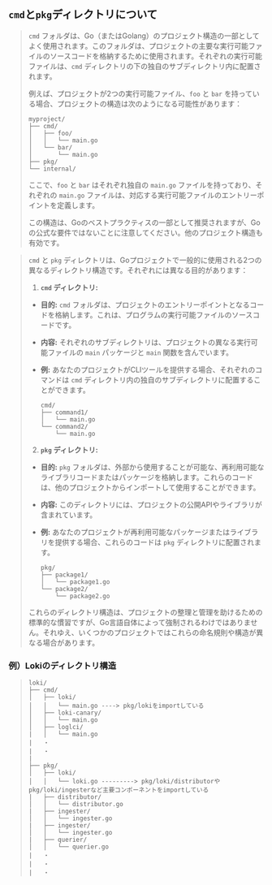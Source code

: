 ## `cmd`と`pkg`ディレクトリについて
>`cmd` フォルダは、Go（またはGolang）のプロジェクト構造の一部としてよく使用されます。このフォルダは、プロジェクトの主要な実行可能ファイルのソースコードを格納するために使用されます。それぞれの実行可能ファイルは、`cmd` ディレクトリの下の独自のサブディレクトリ内に配置されます。
>
> 例えば、プロジェクトが2つの実行可能ファイル、`foo` と `bar` を持っている場合、プロジェクトの構造は次のようになる可能性があります：
>
>```plaintext
>myproject/
>├── cmd/
>│   ├── foo/
>│   │   └── main.go
>│   └── bar/
>│       └── main.go
>├── pkg/
>└── internal/
>```
>
> ここで、`foo` と `bar` はそれぞれ独自の `main.go` ファイルを持っており、それぞれの `main.go` ファイルは、対応する実行可能ファイルのエントリーポイントを定義します。
>
> この構造は、Goのベストプラクティスの一部として推奨されますが、Goの公式な要件ではないことに注意してください。他のプロジェクト構造も有効です。


> `cmd` と `pkg` ディレクトリは、Goプロジェクトで一般的に使用される2つの異なるディレクトリ構造です。それぞれには異なる目的があります：
>
> 1. **`cmd` ディレクトリ:**
>
>   - **目的:** `cmd` フォルダは、プロジェクトのエントリーポイントとなるコードを格納します。これは、プログラムの実行可能ファイルのソースコードです。
>   - **内容:** それぞれのサブディレクトリは、プロジェクトの異なる実行可能ファイルの `main` パッケージと `main` 関数を含んでいます。
>   - **例:** あなたのプロジェクトがCLIツールを提供する場合、それぞれのコマンドは `cmd` ディレクトリ内の独自のサブディレクトリに配置することができます。
>
>     ```plaintext
>     cmd/
>     ├── command1/
>     │   └── main.go
>     └── command2/
>         └── main.go
>     ```
>
> 2. **`pkg` ディレクトリ:**
>
>   - **目的:** `pkg` フォルダは、外部から使用することが可能な、再利用可能なライブラリコードまたはパッケージを格納します。これらのコードは、他のプロジェクトからインポートして使用することができます。
>   - **内容:** このディレクトリには、プロジェクトの公開APIやライブラリが含まれています。
>   - **例:** あなたのプロジェクトが再利用可能なパッケージまたはライブラリを提供する場合、これらのコードは `pkg` ディレクトリに配置されます。
>
>     ```plaintext
>     pkg/
>     ├── package1/
>     │   └── package1.go
>     └── package2/
>         └── package2.go
>     ```
>
> これらのディレクトリ構造は、プロジェクトの整理と管理を助けるための標準的な慣習ですが、Go言語自体によって強制されるわけではありません。それゆえ、いくつかのプロジェクトではこれらの命名規則や構造が異なる場合があります。

### 例）Lokiのディレクトリ構造
>```plaintext
>loki/
>├── cmd/
>│   ├── loki/
>│   │   └── main.go ----> pkg/lokiをimportしている
>│   ├── loki-canary/
>│   │   └── main.go
>│   ├── loglci/
>|   │   └── main.go
>|   ・
>|   ・
>|
>├── pkg/
>│   ├── loki/
>│   │   └── loki.go ---------> pkg/loki/distributorやpkg/loki/ingesterなど主要コンポーネントをimportしている
>|   ├── distributor/
>│   │   └── distributor.go
>|   ├── ingester/
>│   │   └── ingester.go
>|   ├── ingester/
>│   │   └── ingester.go
>|   ├── querier/
>│   │   └── querier.go
>|   ・
>|   ・
>|   ・
>```